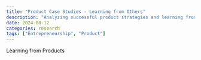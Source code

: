 ```yaml
---
title: "Product Case Studies - Learning from Others"
description: "Analyzing successful product strategies and learning from established companies. Studying product development patterns, user acquisition tactics, and growth strategies across industries."
date: 2024-08-12
categories: research
tags: ["Entrepreneurship", "Product"]
---
```


Learning from Products 